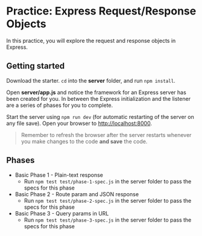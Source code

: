 # Practice: Express Request/Response Objects

In this practice, you will explore the request and response objects in Express.

## Getting started

Download the starter. `cd` into the __server__ folder, and run `npm install`.

Open __server/app.js__ and notice the framework for an Express server has been
created for you. In between the Express initialization and the listener are a
series of phases for you to complete.

Start the server using `npm run dev` (for automatic restarting of the server on
any file save). Open your browser to [http://localhost:8000].

> Remember to refresh the browser after the server restarts whenever you make
> changes to the code **and save** the code.

## Phases

* Basic Phase 1 - Plain-text response
  * Run `npm test test/phase-1-spec.js` in the server folder to pass the
    specs for this phase
* Basic Phase 2 - Route param and JSON response
  * Run `npm test test/phase-2-spec.js` in the server folder to pass the
    specs for this phase
* Basic Phase 3 - Query params in URL
  * Run `npm test test/phase-3-spec.js` in the server folder to pass the
    specs for this phase

[http://localhost:8000]: http://localhost:8000
